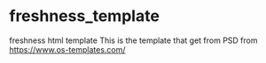 # freshness_template
freshness html template
This is the template that get from PSD from https://www.os-templates.com/ 
